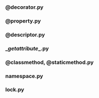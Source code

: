 ### @decorator.py

### @property.py

### @descriptor.py

### \__getattribute__.py

### @classmethod, @staticmethod.py

### namespace.py

### lock.py